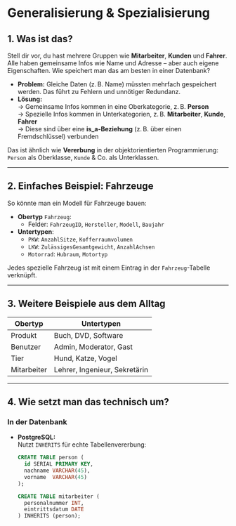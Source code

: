 # Generalisierung & Spezialisierung

## 1. Was ist das?

Stell dir vor, du hast mehrere Gruppen wie **Mitarbeiter**, **Kunden** und **Fahrer**. Alle haben gemeinsame Infos wie Name und Adresse – aber auch eigene Eigenschaften. Wie speichert man das am besten in einer Datenbank?

- **Problem:** Gleiche Daten (z. B. Name) müssten mehrfach gespeichert werden. Das führt zu Fehlern und unnötiger Redundanz.
- **Lösung:**  
  → Gemeinsame Infos kommen in eine Oberkategorie, z. B. **Person**  
  → Spezielle Infos kommen in Unterkategorien, z. B. **Mitarbeiter**, **Kunde**, **Fahrer**  
  → Diese sind über eine **is_a-Beziehung** (z. B. über einen Fremdschlüssel) verbunden

Das ist ähnlich wie **Vererbung** in der objektorientierten Programmierung: `Person` als Oberklasse, `Kunde` & Co. als Unterklassen.

---

## 2. Einfaches Beispiel: Fahrzeuge

So könnte man ein Modell für Fahrzeuge bauen:

- **Obertyp** `Fahrzeug`:  
  - Felder: `FahrzeugID`, `Hersteller`, `Modell`, `Baujahr`
- **Untertypen**:  
  - `PKW`: `AnzahlSitze`, `Kofferraumvolumen`  
  - `LKW`: `ZulässigesGesamtgewicht`, `AnzahlAchsen`  
  - `Motorrad`: `Hubraum`, `Motortyp`  

Jedes spezielle Fahrzeug ist mit einem Eintrag in der `Fahrzeug`-Tabelle verknüpft.

---

## 3. Weitere Beispiele aus dem Alltag

| Obertyp       | Untertypen                   |
|---------------|-------------------------------|
| Produkt       | Buch, DVD, Software           |
| Benutzer      | Admin, Moderator, Gast        |
| Tier          | Hund, Katze, Vogel            |
| Mitarbeiter   | Lehrer, Ingenieur, Sekretärin |

---

## 4. Wie setzt man das technisch um?

### In der Datenbank

- **PostgreSQL:**  
  Nutzt `INHERITS` für echte Tabellenvererbung:

  ```sql
  CREATE TABLE person (
    id SERIAL PRIMARY KEY,
    nachname VARCHAR(45),
    vorname  VARCHAR(45)
  );

  CREATE TABLE mitarbeiter (
    personalnummer INT,
    eintrittsdatum DATE
  ) INHERITS (person);
